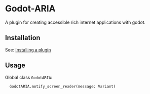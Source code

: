 # Godot-ARIA
A plugin for creating accessible rich internet applications with godot.

## Installation
See: [Installing a plugin](https://docs.godotengine.org/en/stable/tutorials/plugins/editor/installing_plugins.html#installing-a-plugin)

## Usage
Global class `GodotARIA`:
```py
  GodotARIA.notify_screen_reader(message: Variant)
```
